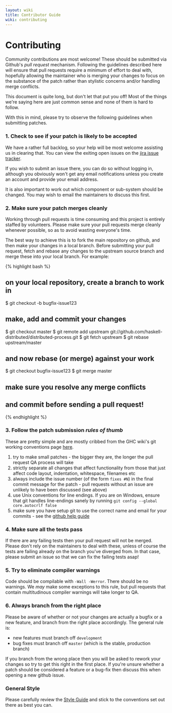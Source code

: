 ```yaml
---
layout: wiki
title: Contributor Guide
wiki: contributing
---
```


# Contributing

Community contributions are most welcome! These should be submitted via Github's
*pull request* mechanism. Following the guidelines described here will ensure
that pull requests require a minimum of effort to deal with, hopefully
allowing the maintainer who is merging your changes to focus on the substance
of the patch rather than stylistic concerns and/or handling merge conflicts.

This document is quite long, but don't let that put you off! Most of the things
we're saying here are just common sense and none of them is hard to follow.

With this in mind, please try to observe the following guidelines when
submitting patches.

### __1. Check to see if your patch is likely to be accepted__

We have a rather full backlog, so your help will be most welcome assisting
us in clearing that. You can view the exiting open issues on the
[jira issue tracker](https://cloud-haskell.atlassian.net/issues/?filter=10001).

If you wish to submit an issue there, you can do so without logging in,
although you obviously won't get any email notifications unless you create
an account and provide your email address.

It is also important to work out which component or sub-system should be
changed. You may wish to email the maintainers to discuss this first.

### __2. Make sure your patch merges cleanly__

Working through pull requests is time consuming and this project is entirely
staffed by volunteers. Please make sure your pull requests merge cleanly
whenever possible, so as to avoid wasting everyone's time.

The best way to achieve this is to fork the main repository on github, and then
make your changes in a local branch. Before submitting your pull request, fetch
and rebase any changes to the upstream source branch and merge these into your
local branch. For example:

{% highlight bash %}
## on your local repository, create a branch to work in

$ git checkout -b bugfix-issue123

## make, add and commit your changes

$ git checkout master
$ git remote add upstream git://github.com/haskell-distributed/distributed-process.git
$ git fetch upstream
$ git rebase upstream/master

## and now rebase (or merge) against your work

$ git checkout bugfix-issue123
$ git merge master

## make sure you resolve any merge conflicts
## and commit before sending a pull request!
{% endhighlight %}

### __3. Follow the patch submission *rules of thumb*__

These are pretty simple and are mostly cribbed from the GHC wiki's git working
conventions page [here](http://hackage.haskell.org/trac/ghc/wiki/WorkingConventions/Git).

1. try to make small patches - the bigger they are, the longer the pull request QA process will take
2. strictly separate all changes that affect functionality from those that just affect code layout, indentation, whitespace, filenames etc
3. always include the issue number (of the form `fixes #N`) in the final commit message for the patch - pull requests without an issue are unlikely to have been discussed (see above)
4. use Unix conventions for line endings. If you are on Windows, ensure that git handles line-endings sanely by running `git config --global core.autocrlf false`
5. make sure you have setup git to use the correct name and email for your commits - see the [github help guide](https://help.github.com/articles/setting-your-email-in-git)

### __4. Make sure all the tests pass__

If there are any failing tests then your pull request will not be merged. Please
don't rely on the maintainers to deal with these, unless of course the tests are
failing already on the branch you've diverged from. In that case, please submit
an issue so that we can fix the failing tests asap!

### __5. Try to eliminate compiler warnings__

Code should be compilable with `-Wall -Werror`. There should be no
warnings. We *may* make some exceptions to this rule, but pull requests that
contain multitudinous compiler warnings will take longer to QA.

### __6. Always branch from the right place__

Please be aware of whether or not your changes are actually a bugfix or a new
feature, and branch from the right place accordingly. The general rule is:

* new features must branch off `development`
* bug fixes must branch off `master` (which is the stable, production branch)

If you branch from the wrong place then you will be asked to rework your changes
so try to get this right in the first place. If you're unsure whether a patch
should be considered a feature or a bug-fix then discuss this when opening a new
github issue.

### General Style

Please carefully review the [Style Guide](/wiki/style.html) and stick to the
conventions set out there as best you can.
